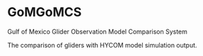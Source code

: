    GoMGoMCS
==============
Gulf of Mexico Glider Observation Model Comparison System

The comparison of gliders with HYCOM model simulation output.

